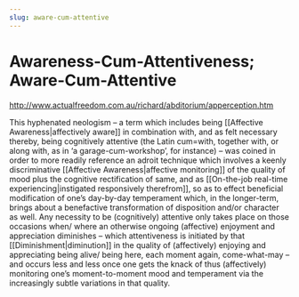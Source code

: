 ```yaml
---
slug: aware-cum-attentive
---
```


# Awareness-Cum-Attentiveness; Aware-Cum-Attentive

http://www.actualfreedom.com.au/richard/abditorium/apperception.htm

This hyphenated neologism – a term which includes being [[Affective Awareness|affectively aware]] in combination with, and as felt necessary thereby, being cognitively attentive (the Latin cum=with, together with, or along with, as in ‘a garage-cum-workshop’, for instance) – was coined in order to more readily reference an adroit technique which involves a keenly discriminative [[Affective Awareness|affective monitoring]] of the quality of mood plus the cognitive rectification of same, and as [[On-the-job real-time experiencing|instigated responsively‌ therefrom]], so as to effect beneficial modification of one’s day-by-day temperament which, in the longer-term, brings about a benefactive transformation of disposition and/or character as well. Any necessity to be (cognitively) attentive only takes place on those occasions when/ where an otherwise ongoing (affective) enjoyment and appreciation diminishes – which attentiveness is initiated by that [[Diminishment|diminution]] in the quality of (affectively) enjoying and appreciating being alive/ being here, each moment again, come-what-may – and occurs less and less once one gets the knack of thus (affectively) monitoring one’s moment-to-moment mood and temperament via the increasingly subtle variations in that quality.